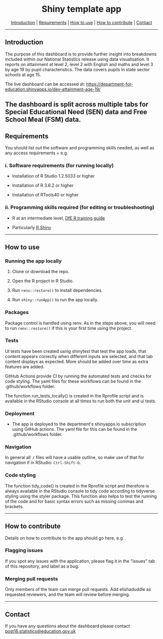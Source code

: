 <h1 align="center">
  <br>
Shiny template app
  <br>
</h1>

<p align="center">
  <a href="#introduction">Introduction</a> |
  <a href="#requirements">Requirements</a> |
  <a href="#how-to-use">How to use</a> |
  <a href="#how-to-contribute">How to contribute</a> |
  <a href="#contact">Contact</a>
</p>

---

## Introduction 

The purpose of this dashboard is to provide further insight into breakdowns included within our National Statistics release using data visualisation. It reports on attainment at level 2, level 2 with English and maths and level 3 by age 19 by pupil characteristics. The data covers pupils in state sector schools at age 15.

The live dashboard can be accessed at: https://department-for-education.shinyapps.io/dev-attainment-age-19/ 

The dashboard is split across multiple tabs for Special Educational Need (SEN) data and Free School Meal (FSM) data.
---

## Requirements

You should list out the software and programming skills needed, as well as any access requirements = e.g.


### i. Software requirements (for running locally)

- Installation of R Studio 1.2.5033 or higher

- Installation of R 3.6.2 or higher

- Installation of RTools40 or higher

### ii. Programming skills required (for editing or troubleshooting)

- R at an intermediate level, [DfE R training guide](https://dfe-analytical-services.github.io/r-training-course/)

- Particularly [R Shiny](https://shiny.rstudio.com/)


---

## How to use


### Running the app locally

1. Clone or download the repo. 

2. Open the R project in R Studio.

3. Run `renv::restore()` to install dependencies.

4. Run `shiny::runApp()` to run the app locally.


### Packages

Package control is handled using renv. As in the steps above, you will need to run `renv::restore()` if this is your first time using the project.

### Tests

UI tests have been created using shinytest that test the app loads, that content appears correctly when different inputs are selected, and that tab content displays as expected. More should be added over time as extra features are added.

GitHub Actions provide CI by running the automated tests and checks for code styling. The yaml files for these workflows can be found in the .github/workflows folder.

The function run_tests_locally() is created in the Rprofile script and is available in the RStudio console at all times to run both the unit and ui tests.

### Deployment

- The app is deployed to the department's shinyapps.io subscription using GitHub actions. The yaml file for this can be found in the .github/workflows folder.

### Navigation

In general all .r files will have a usable outline, so make use of that for navigation if in RStudio: `Ctrl-Shift-O`.

### Code styling 

The function tidy_code() is created in the Rprofile script and therefore is always available in the RStudio console to tidy code according to tidyverse styling using the styler package. This function also helps to test the running of the code and for basic syntax errors such as missing commas and brackets.


---

## How to contribute

Details on how to contribute to the app should go here, e.g.

### Flagging issues

If you spot any issues with the application, please flag it in the "Issues" tab of this repository, and label as a bug.

### Merging pull requests

Only members of the team can merge pull requests. Add elishaduddle as requested reviewers, and the team will review before merging.

---

## Contact

If you have any questions about the dashboard please contact post16.statistics@education.gov.uk
